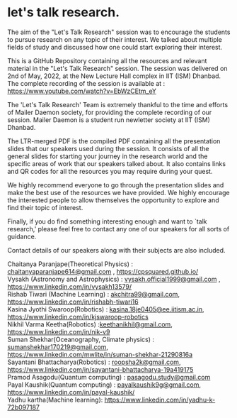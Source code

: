 # let's talk research.

The aim of the "Let's Talk Research" session was to encourage the students to pursue research on any topic of their interest. We talked about multiple fields of study and discussed how one could start exploring their interest. 

This is a GitHub Repository containing all the resources and relevant material in the "Let's Talk Research" session. The session was delivered on 2nd of May, 2022, at the New Lecture Hall complex in IIT (ISM) Dhanbad. The complete recording of the session is available at : https://www.youtube.com/watch?v=EbWzCEtm_eY

The 'Let's Talk Research' Team is extremely thankful to the time and efforts of Mailer Daemon society, for providing the complete recording of our session. Mailer Daemon is a student run newletter society at IIT (ISM) Dhanbad.

The LTR-merged PDF is the compiled PDF containing all the presentation slides that our speakers used during the session. It consists of all the general slides for starting your journey in the research world and the specific areas of work that our speakers talked about. It also contains links and QR codes for all the resources you may require during your quest.

We highly recommend everyone to go through the presentation slides and make the best use of the resources we have provided. We highly encourage the interested people to allow themselves the opportunity to explore and find their topic of interest. 

Finally, if you do find something interesting enough and want to `talk research,' please feel free to contact any one of our speakers for all sorts of guidance. 

Contact details of our speakers along with their subjects are also included.

Chaitanya Paranjape(Theoretical Physics) : chaitanyaparanjape614@gmail.com , https://cpsquared.github.io/       
Vysakh (Astronomy and Astrophysics) : vysakh.official1999@gmail.com , https://www.linkedin.com/in/vysakh13579/  
Rishab Tiwari (Machine Learning) : akchitra99@gmail.com, https://www.linkedin.com/in/rishabh-tiwari16  
Kasina Jyothi Swaroop(Robotics) : kasina.18je0405@ee.iitism.ac.in, https://www.linkedin.com/in/kjswaroop-robotics  
Nikhil Varma Keetha(Robotics) :keethanikhil@gmail.com, https://www.linkedin.com/in/nik-v9  
Suman Shekhar(Oceanography, Climate physics) : sumanshekhar170219@gmail.com, https://www.linkedin.com/mwlite/in/suman-shekhar-21290816a  
Sayantani Bhattacharya(Robotics) : roopsha2k@gmail.com, https://www.linkedin.com/in/sayantani-bhattacharya-19a419175   
Pramod Asagodu(Quantum computing) : pasagodu.study@gmail.com  
Payal Kaushik(Quantum computing) : payalkaushik9g@gmail.com, https://www.linkedin.com/in/payal-kaushik/  
Yadhu kartha(Machine learning): https://www.linkedin.com/in/yadhu-k-72b097187  

